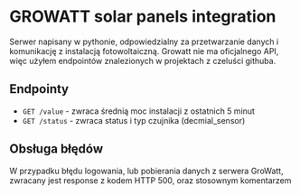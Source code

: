 # GROWATT solar panels integration
Serwer napisany w pythonie, odpowiedzialny za przetwarzanie danych i komunikację z instalacją fotowoltaiczną. Growatt nie ma oficjalnego API, więc użyłem endpointów znalezionych w projektach z czeluści githuba. 
## Endpointy
- `GET /value` - zwraca średnią moc instalacji z ostatnich 5 minut
- `GET /status` - zwraca status i typ czujnika (decmial_sensor)
## Obsługa błędów
W przypadku błędu logowania, lub pobierania danych z serwera GroWatt, zwracany jest response z kodem HTTP 500, oraz stosownym komentarzem
